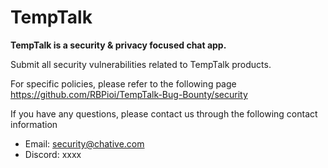 # TempTalk

**TempTalk is a security & privacy focused chat app.**

Submit all security vulnerabilities related to TempTalk products.

For specific policies, please refer to the following page
https://github.com/RBPioi/TempTalk-Bug-Bounty/security

If you have any questions, please contact us through the following contact information

- Email: security@chative.com
- Discord: xxxx
